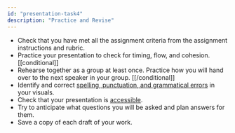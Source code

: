 ```yaml
---
id: "presentation-task4"
description: "Practice and Revise"
---
```


- Check that you have met all the assignment criteria from the assignment instructions and rubric.
- Practice your presentation to check for timing, flow, and cohesion.
[[conditional]]
- Rehearse together as a group at least once. Practice how you will hand over to the next speaker in your group. 
[[/conditional]]
- Identify and correct [spelling, punctuation, and grammatical errors](https://learninglab.rmit.edu.au/assessments/getting-started-with-assignments/revising-organising-accessibility/) in your visuals.
- Check that your presentation is [accessible](https://learninglab.rmit.edu.au/assessments/getting-started-with-assignments/revising-organising-accessibility/accessibility-in-assessment/).
- Try to anticipate what questions you will be asked and plan answers for them.
- Save a copy of each draft of your work.
